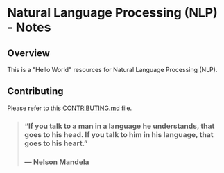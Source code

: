 # Natural Language Processing (NLP) - Notes

## Overview

This is a "Hello World" resources for Natural Language Processing (NLP).


## Contributing

Please refer to this [CONTRIBUTING.md](../../CONTRIBUTING.md) file.

> ### “If you talk to a man in a language he understands, that goes to his head. If you talk to him in his language, that goes to his heart.”
> ### — Nelson Mandela

